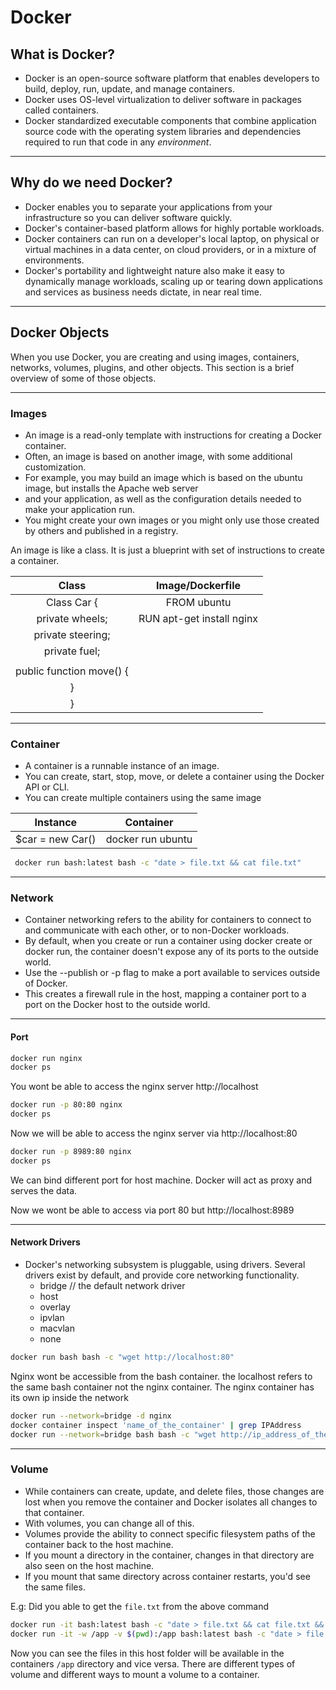 # Docker

## What is Docker?
 - Docker is an open-source software platform that enables developers to build, deploy, run, update, and manage containers.
 - Docker uses OS-level virtualization to deliver software in packages called containers.
 - Docker standardized executable components that combine application source code with
   the operating system libraries and dependencies required to run that code in any *environment*.

---

## Why do we need Docker?
 - Docker enables you to separate your applications from your infrastructure so you can deliver software quickly.
 - Docker's container-based platform allows for highly portable workloads.
 - Docker containers can run on a developer's local laptop, on physical or virtual machines in a data center, on cloud providers, or in a mixture of environments.
 - Docker's portability and lightweight nature also make it easy to dynamically manage workloads, scaling up or tearing down applications and services as business needs dictate, in near real time.

---

## Docker Objects
When you use Docker, you are creating and using images, containers, networks, volumes, plugins, and other objects. This section is a brief overview of some of those objects.

---

### Images
 - An image is a read-only template with instructions for creating a Docker container.
 - Often, an image is based on another image, with some additional customization.
 - For example, you may build an image which is based on the ubuntu image, but installs the Apache web server
 - and your application, as well as the configuration details needed to make your application run.
 - You might create your own images or you might only use those created by others and published in a registry.

An image is like a class. It is just a blueprint with set of instructions to create a container.

|Class       | Image/Dockerfile |
|:----------:|:----------------:|
| Class Car {                    |FROM ubuntu    |
|    private wheels;            | RUN apt-get install nginx |
|    private steering;          |
|    private fuel;              |
|                               |
|    public function move() {   |
|    }                          |
| }                             |


---

### Container
- A container is a runnable instance of an image.
- You can create, start, stop, move, or delete a container using the Docker API or CLI.
- You can create multiple containers using the same image

| Instance | Container |
|:--------:|:---------:|
| $car = new Car() | docker run ubuntu |

```bash
 docker run bash:latest bash -c "date > file.txt && cat file.txt"
```

---

### Network
 - Container networking refers to the ability for containers to connect to and communicate with each other, or to non-Docker workloads.
 - By default, when you create or run a container using docker create or docker run, the container doesn't expose any of its ports to the outside world.
 - Use the --publish or -p flag to make a port available to services outside of Docker.
 - This creates a firewall rule in the host, mapping a container port to a port on the Docker host to the outside world.

---

#### Port
```bash
docker run nginx
docker ps
```

You wont be able to access the nginx server http://localhost

```bash
docker run -p 80:80 nginx
docker ps
```

Now we will be able to access the nginx server via http://localhost:80

```bash
docker run -p 8989:80 nginx
docker ps
```

We can bind different port for host machine.
Docker will act as proxy and serves the data.

Now we wont be able to access via port 80 but http://localhost:8989

---

#### Network Drivers
 - Docker's networking subsystem is pluggable, using drivers. Several drivers exist by default, and provide core networking functionality.
    * bridge // the default network driver
    * host
    * overlay
    * ipvlan
    * macvlan
    * none

```bash
docker run bash bash -c "wget http://localhost:80"
```
Nginx wont be accessible from the bash container.
the localhost refers to the same bash container not the nginx container.
The nginx container has its own ip inside the network

```bash
docker run --network=bridge -d nginx
docker container inspect 'name_of_the_container' | grep IPAddress
docker run --network=bridge bash bash -c "wget http://ip_address_of_the_nginx_container:80"
```

---

### Volume
 - While containers can create, update, and delete files, those changes are lost when you remove the container and Docker isolates all changes to that container.
 - With volumes, you can change all of this.
 - Volumes provide the ability to connect specific filesystem paths of the container back to the host machine.
 - If you mount a directory in the container, changes in that directory are also seen on the host machine.
 - If you mount that same directory across container restarts, you'd see the same files.

 E.g:
 Did you able to get the `file.txt` from the above command

 ```bash
 docker run -it bash:latest bash -c "date > file.txt && cat file.txt && bash"
 docker run -it -w /app -v $(pwd):/app bash:latest bash -c "date > file.txt && cat file.txt && bash"
 ```
 Now you can see the files in this host folder will be available in the containers `/app` directory and vice versa.
 There are different types of volume and different ways to mount a volume to a container.
